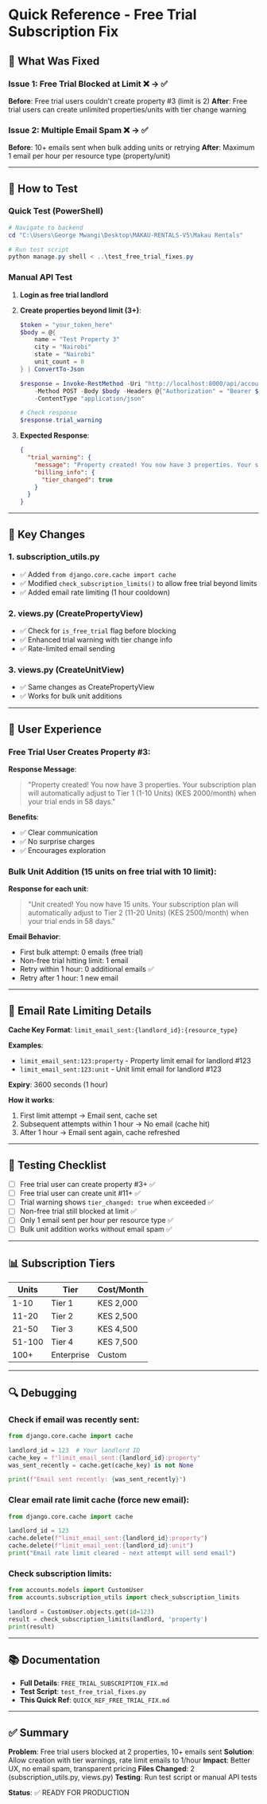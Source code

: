 # Quick Reference - Free Trial Subscription Fix

## 🎯 What Was Fixed

### Issue 1: Free Trial Blocked at Limit ❌ → ✅
**Before**: Free trial users couldn't create property #3 (limit is 2)
**After**: Free trial users can create unlimited properties/units with tier change warning

### Issue 2: Multiple Email Spam ❌ → ✅  
**Before**: 10+ emails sent when bulk adding units or retrying
**After**: Maximum 1 email per hour per resource type (property/unit)

---

## 🚀 How to Test

### Quick Test (PowerShell)

```powershell
# Navigate to backend
cd "C:\Users\George Mwangi\Desktop\MAKAU-RENTALS-V5\Makau Rentals"

# Run test script
python manage.py shell < ..\test_free_trial_fixes.py
```

### Manual API Test

1. **Login as free trial landlord**
2. **Create properties beyond limit (3+)**:
   ```powershell
   $token = "your_token_here"
   $body = @{
       name = "Test Property 3"
       city = "Nairobi"
       state = "Nairobi"
       unit_count = 0
   } | ConvertTo-Json
   
   $response = Invoke-RestMethod -Uri "http://localhost:8000/api/accounts/properties/create/" `
       -Method POST -Body $body -Headers @{"Authorization" = "Bearer $token"} `
       -ContentType "application/json"
   
   # Check response
   $response.trial_warning
   ```

3. **Expected Response**:
   ```json
   {
     "trial_warning": {
       "message": "Property created! You now have 3 properties. Your subscription plan will automatically adjust to Tier 1 (1-10 Units) (KES 2000/month) when your trial ends in 58 days.",
       "billing_info": {
         "tier_changed": true
       }
     }
   }
   ```

---

## 📝 Key Changes

### 1. subscription_utils.py
- ✅ Added `from django.core.cache import cache`
- ✅ Modified `check_subscription_limits()` to allow free trial beyond limits
- ✅ Added email rate limiting (1 hour cooldown)

### 2. views.py (CreatePropertyView)
- ✅ Check for `is_free_trial` flag before blocking
- ✅ Enhanced trial warning with tier change info
- ✅ Rate-limited email sending

### 3. views.py (CreateUnitView)
- ✅ Same changes as CreatePropertyView
- ✅ Works for bulk unit additions

---

## 🎨 User Experience

### Free Trial User Creates Property #3:

**Response Message**:
> "Property created! You now have 3 properties. Your subscription plan will automatically adjust to Tier 1 (1-10 Units) (KES 2000/month) when your trial ends in 58 days."

**Benefits**:
- ✅ Clear communication
- ✅ No surprise charges
- ✅ Encourages exploration

### Bulk Unit Addition (15 units on free trial with 10 limit):

**Response for each unit**:
> "Unit created! You now have 15 units. Your subscription plan will automatically adjust to Tier 2 (11-20 Units) (KES 2500/month) when your trial ends in 58 days."

**Email Behavior**:
- First bulk attempt: 0 emails (free trial)
- Non-free trial hitting limit: 1 email
- Retry within 1 hour: 0 additional emails ✅
- Retry after 1 hour: 1 new email

---

## 📧 Email Rate Limiting Details

**Cache Key Format**: `limit_email_sent:{landlord_id}:{resource_type}`

**Examples**:
- `limit_email_sent:123:property` - Property limit email for landlord #123
- `limit_email_sent:123:unit` - Unit limit email for landlord #123

**Expiry**: 3600 seconds (1 hour)

**How it works**:
1. First limit attempt → Email sent, cache set
2. Subsequent attempts within 1 hour → No email (cache hit)
3. After 1 hour → Email sent again, cache refreshed

---

## 🧪 Testing Checklist

- [ ] Free trial user can create property #3+ ✅
- [ ] Free trial user can create unit #11+ ✅
- [ ] Trial warning shows `tier_changed: true` when exceeded ✅
- [ ] Non-free trial still blocked at limit ✅
- [ ] Only 1 email sent per hour per resource type ✅
- [ ] Bulk unit addition works without email spam ✅

---

## 📊 Subscription Tiers

| Units | Tier | Cost/Month |
|-------|------|------------|
| 1-10 | Tier 1 | KES 2,000 |
| 11-20 | Tier 2 | KES 2,500 |
| 21-50 | Tier 3 | KES 4,500 |
| 51-100 | Tier 4 | KES 7,500 |
| 100+ | Enterprise | Custom |

---

## 🔍 Debugging

### Check if email was recently sent:

```python
from django.core.cache import cache

landlord_id = 123  # Your landlord ID
cache_key = f"limit_email_sent:{landlord_id}:property"
was_sent_recently = cache.get(cache_key) is not None

print(f"Email sent recently: {was_sent_recently}")
```

### Clear email rate limit cache (force new email):

```python
from django.core.cache import cache

landlord_id = 123
cache.delete(f"limit_email_sent:{landlord_id}:property")
cache.delete(f"limit_email_sent:{landlord_id}:unit")
print("Email rate limit cleared - next attempt will send email")
```

### Check subscription limits:

```python
from accounts.models import CustomUser
from accounts.subscription_utils import check_subscription_limits

landlord = CustomUser.objects.get(id=123)
result = check_subscription_limits(landlord, 'property')
print(result)
```

---

## 📚 Documentation

- **Full Details**: `FREE_TRIAL_SUBSCRIPTION_FIX.md`
- **Test Script**: `test_free_trial_fixes.py`
- **This Quick Ref**: `QUICK_REF_FREE_TRIAL_FIX.md`

---

## ✅ Summary

**Problem**: Free trial users blocked at 2 properties, 10+ emails sent
**Solution**: Allow creation with tier warnings, rate limit emails to 1/hour
**Impact**: Better UX, no email spam, transparent pricing
**Files Changed**: 2 (subscription_utils.py, views.py)
**Testing**: Run test script or manual API tests

**Status**: ✅ READY FOR PRODUCTION
